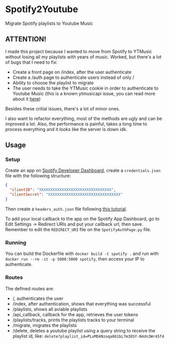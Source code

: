 # Spotify2Youtube
Migrate Spotify playlists to Youtube Music


## ATTENTION!
I made this project because I wanted to move from Spotify to YTMusic without losing all my playlists with years of music. Worked, but there's a lot of bugs that I need to fix:
- Create a front page on /index, after the user authenticate
- Create a /auth page to authenticate users instead of only /
- Ability to choose the playlist to migrate
- The user needs to take the YTMusic cookie in order to authenticate to Youtube Music (this is a known ytmusicapi issue, you can read more about it [here](https://github.com/sigma67/ytmusicapi/issues/10))

Besides these critial issues, there's a lot of minor ones.

I also want to refactor everything, most of the methods are ugly and can be improved a lot. Also, the performance is painful, takes a long time to process everything and it looks like the server is down idk.

## Usage
### Setup
Create an app on [Spotify Developer Dashboard](https://developer.spotify.com/dashboard), create a `credentials.json` file with the following structure:
```json
{
  "clientID": "XXXXXXXXXXXXXXXXXXXXXXXXXXXXXXXX",
  "clientSecret": "XXXXXXXXXXXXXXXXXXXXXXXXXXXXXXXX"
}
```
Then create a `headers_auth.json` file following [this tutorial](https://ytmusicapi.readthedocs.io/en/latest/setup.html#copy-authentication-headers).

To add your local callback to the app on the Spotify App Dashboard, go to Edit Settings -> Redirect URIs and put your callback url, then save. Remember to edit the `REDIRECT_URI` file on the `SpotifyAuthPage.py` file.

### Running
You can build the Dockerfile with `docker build -t spotify .` and run with `docker run --rm -it -p 5000:5000 spotify`, then access your IP to authenticate.

### Routes
The defined routes are:
- /, authenticates the user
- /index, after authentication, shows that everything was successful
- /playlists, shows all aviable playlists
- /api_callback, callback for the app, retrieves the user tokens
- /playlists/tracks, prints the playlists tracks to your terminal
- /migrate, migrates the playlists
- /delete, deletes a youtube playlist using a query string to receive the playlist id, like: `delete?playlist_id=PLxMD4Nzoqa861bL7m3OSY-N4dn3Wr45f4`

